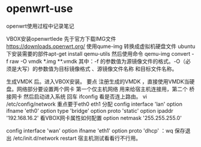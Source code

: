 # openwrt-use
openwrt使用过程中记录笔记

VBOX安装openwrtlede
先于官方下载IMG文件
https://downloads.openwrt.org/
使用qume-img 转换成虚拟机硬盘文件
   ubuntu 下安装需要的部件apt-get install qemu-utils
    然后使用命令 qemu-img convert -f raw -O vmdk *.img **.vmdk
    其中：-f 的参数值为源镜像文件的格式。-O（必须是大写）的参数值为目标镜像格式 、源镜像文件名称
和目标文件名称。

生成VMDK 后。进入VBOX安装。
要点
   注册生成的VMDK ，直接使用VMDK当硬盘。网络部分要设置两个网卡
   第一个仅主机网络 用来给宿主机连接用，第二个 桥接网卡
然后启动进入系统
   回车 ifconfig 看是否连上路由。
vi /etc/config/network
   重点要于eth0 eth1 分配
    config interface 'lan'
    option ifname 'eth0'
    option type 'bridge'
    option proto 'static'
     option ipaddr '192.168.16.2' 看VBOX网卡属性如何配置
    option netmask '255.255.255.0'

config interface 'wan'
   option ifname 'eth1'
   option proto 'dhcp'
：wq 保存退出
/etc/init.d/network restart
宿主机测试看看行不行用。
